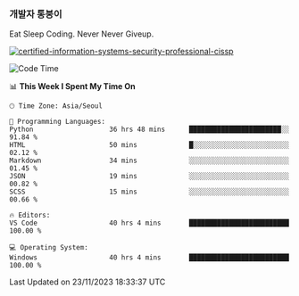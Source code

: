### 개발자 통붕이
Eat Sleep Coding.
Never Never Giveup.

[![certified-information-systems-security-professional-cissp](https://user-images.githubusercontent.com/44606727/157613689-acd84ec6-5f8f-4e79-89d9-a8d51f033634.png)](https://www.credly.com/badges/f394a010-85a0-450b-9136-8043af01d71c/public_url)

<!--START_SECTION:waka-->
![Code Time](http://img.shields.io/badge/Code%20Time-2%2C116%20hrs%201%20min-blue)

📊 **This Week I Spent My Time On** 

```text
🕑︎ Time Zone: Asia/Seoul

💬 Programming Languages: 
Python                   36 hrs 48 mins      ███████████████████████░░   91.84 % 
HTML                     50 mins             █░░░░░░░░░░░░░░░░░░░░░░░░   02.12 % 
Markdown                 34 mins             ░░░░░░░░░░░░░░░░░░░░░░░░░   01.45 % 
JSON                     19 mins             ░░░░░░░░░░░░░░░░░░░░░░░░░   00.82 % 
SCSS                     15 mins             ░░░░░░░░░░░░░░░░░░░░░░░░░   00.66 % 

🔥 Editors: 
VS Code                  40 hrs 4 mins       █████████████████████████   100.00 % 

💻 Operating System: 
Windows                  40 hrs 4 mins       █████████████████████████   100.00 % 
```


 Last Updated on 23/11/2023 18:33:37 UTC
<!--END_SECTION:waka-->
